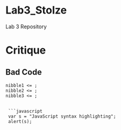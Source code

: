 Lab3_Stolze
===========

Lab 3 Repository

# Critique

## Bad Code 

```nibble0 <=; 
nibble1 <= ;
nibble2 <= ;
nibble3 <= ;


 ```javascript
 var s = "JavaScript syntax highlighting";
 alert(s);
